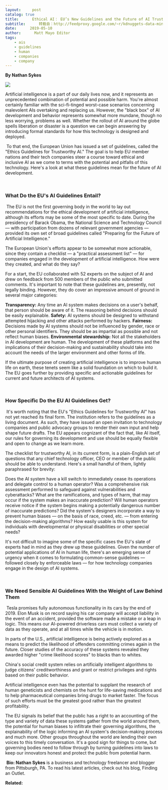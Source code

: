 ```yaml
---
layout:     post
catalog: true
title:      Ethical AI： EU’s New Guidelines and the Future of AI Trustworthiness
subtitle:      转载自：http://feedproxy.google.com/~r/kdnuggets-data-mining-analytics/~3/oGqHJS6MSQ8/ethical-ai-eu-new-guidelines-ai-trustworthiness.html
date:      2019-05-10
author:      Matt Mayo Editor
tags:
    - ais
    - guidelines
    - human
    - companies
    - company
---
```


**By Nathan Sykes**

![](https://i.ibb.co/jHmzHYV/artificial-intelligence-3382507-640.jpg)


Artificial intelligence is a part of our daily lives now, and it represents an unprecedented combination of potential and possible harm. You're almost certainly familiar with the sci-fi-tinged worst-case scenarios concerning malevolent AIs overtaking and replacing us. However, the "black box" of AI development and behavior represents somewhat more mundane, though no less worrying, problems as well. Whether the rollout of AI around the globe spells liberation or disaster is a question we can begin answering by introducing formal standards for how this technology is designed and deployed.

 To that end, the European Union has issued a set of guidelines, called the "Ethics Guidelines for Trustworthy AI." The goal is to help EU member nations and their tech companies steer a course toward ethical and inclusive AI as we come to terms with the potential and pitfalls of this technology. Here's a look at what these guidelines mean for the future of AI development.

 

### What Do the EU's AI Guidelines Entail?

 The EU is not the first governing body in the world to lay out recommendations for the ethical development of artificial intelligence, although its efforts may be some of the most specific to date. During the presidency of Barack Obama, the National Science and Technology Council — with participation from dozens of relevant government agencies — provided its own set of broad guidelines called "Preparing for the Future of Artificial Intelligence."

The European Union's efforts appear to be somewhat more actionable, since they contain a checklist — a "practical assessment list" — for companies engaged in the development of artificial intelligence. How were they created, and what do they say?

For a start, the EU collaborated with 52 experts on the subject of AI and drew on feedback from 500 members of the public who submitted comments. It's important to note that these guidelines are, presently, not legally binding. However, they do cover an impressive amount of ground in several major categories:

**Transparency:** Any time an AI system makes decisions on a user's behalf, that person should be aware of it. The reasoning behind decisions should be easily explainable.
**Safety:** AI systems should be designed to withstand attempted hijacking and other attacks performed by hackers.
**Fairness:** Decisions made by AI systems should not be influenced by gender, race or other personal identifiers. They should be as impartial as possible and not reflect human biases.
**Environmental stewardship:** Not all the stakeholders in AI development are human. The development of these platforms and the implications of their decision-making and sustainability should take into account the needs of the larger environment and other forms of life.

If the ultimate purpose of creating artificial intelligence is to improve human life on earth, these tenets seem like a solid foundation on which to build it. The EU goes further by providing specific and actionable guidelines for current and future architects of AI systems.

 

### How Specific Do the EU AI Guidelines Get?

 It's worth noting that the EU's "Ethics Guidelines for Trustworthy AI" has not yet reached its final form. The institution refers to the guidelines as a living document. As such, they have issued an open invitation to technology companies and public advocacy groups to render their own input and help shape future drafts. The EU appears cognizant of the fact that, like AI itself, our rules for governing its development and use should be equally flexible and open to change as we learn more.

The checklist for trustworthy AI, in its current form, is a plain-English set of questions that any chief technology officer, CEO or member of the public should be able to understand. Here's a small handful of them, lightly paraphrased for brevity:

Does the AI system have a kill switch to immediately cease its operations and delegate control to a human operator?
Was a comprehensive risk assessment performed to safeguard against vulnerabilities and cyberattacks?
What are the ramifications, and types of harm, that may occur if the system makes an inaccurate prediction?
Will human operators receive notice if the system begins making a potentially dangerous number of inaccurate predictions?
Did the system's designers incorporate a way to prevent human biases — on the basis of race, creed, etc. — from entering the decision-making algorithms?
How easily usable is this system for individuals with developmental or physical disabilities or other special needs?

It's not difficult to imagine some of the specific cases the EU's slate of experts had in mind as they drew up these guidelines. Given the number of potential applications of AI in human life, there's an emerging sense of urgency when it comes to formulating common-sense guidelines — followed closely by enforceable laws — for how technology companies engage in the design of AI systems.

 

### We Need Sensible AI Guidelines With the Weight of Law Behind Them

 Tesla promises fully autonomous functionality in its cars by the end of 2019. Elon Musk is on record saying his car company will accept liability in the event of an accident, provided the software made a mistake or a leap in logic. This means our AI-powered driverless cars must collect a variety of data as they operate, and at all times while the vehicle is in motion.

In parts of the U.S., artificial intelligence is being actively explored as a means to predict the likelihood of offenders committing crimes again in the future. Closer studies of the accuracy of these systems revealed they awarded higher "crime likelihood scores" to blacks than to whites.

China's social credit system relies on artificially intelligent algorithms to judge citizens' creditworthiness and grant or restrict privileges and rights based on their public behavior.

Artificial intelligence even has the potential to supplant the research of human geneticists and chemists on the hunt for life-saving medications and to help pharmaceutical companies bring drugs to market faster. The focus of such efforts must be the greatest good rather than the greatest profitability.

The EU signals its belief that the public has a right to an accounting of the type and variety of data these systems gather from the world around them, the potential for human biases to infiltrate their governing algorithms, the explainability of the logic informing an AI system's decision-making process and much more. Other groups throughout the world are lending their own voices to this timely conversation. It's a good sign for things to come, but governing bodies need to follow through by turning guidelines into laws to keep our innovators honest and protect the public from potential harm.

 **Bio: Nathan Sykes** is a business and technology freelancer and blogger from Pittsburgh, PA. To read his latest articles, check out his blog, Finding an Outlet.

**Related:**



 
